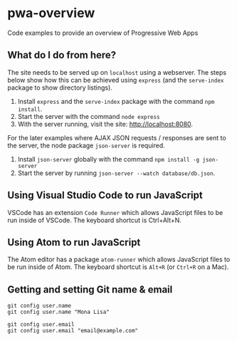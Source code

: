 
# pwa-overview
Code examples to provide an overview of Progressive Web Apps



## What do I do from here?

The site needs to be served up on `localhost` using a webserver.
The steps below show how this can be achieved using `express` (and the `serve-index` package to show directory listings).

1. Install `express` and the `serve-index` package with the command `npm install`.
2. Start the server with the command `node express`
3. With the server running, visit the site: [http://localhost:8080](http://localhost:8080).

For the later examples where AJAX JSON requests / responses are sent to the server, the node package `json-server` is required.

1. Install `json-server` globally with the command `npm install -g json-server`
2. Start the server by running `json-server --watch database/db.json`.

## Using Visual Studio Code to run JavaScript
VSCode has an extension `Code Runner` which allows JavaScript files to be run inside of VSCode.
The keyboard shortcut is Ctrl+Alt+N.

## Using Atom to run JavaScript
The Atom editor has a package `atom-runner` which allows JavaScript files to be run inside of Atom.
The keyboard shortcut is `Alt+R` (or `Ctrl+R` on a Mac).

## Getting and setting Git name & email
`git config user.name`<br />
`git config user.name "Mona Lisa"`<br />

`git config user.email`<br />
`git config user.email "email@example.com"`<br />